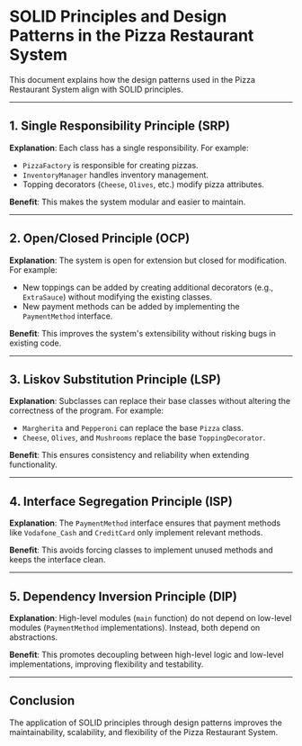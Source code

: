 # SOLID Principles and Design Patterns in the Pizza Restaurant System

This document explains how the design patterns used in the Pizza Restaurant System align with SOLID principles.

---

## **1. Single Responsibility Principle (SRP)**

**Explanation**:
Each class has a single responsibility. For example:
- `PizzaFactory` is responsible for creating pizzas.
- `InventoryManager` handles inventory management.
- Topping decorators (`Cheese`, `Olives`, etc.) modify pizza attributes.

**Benefit**:
This makes the system modular and easier to maintain.

---

## **2. Open/Closed Principle (OCP)**

**Explanation**:
The system is open for extension but closed for modification. For example:
- New toppings can be added by creating additional decorators (e.g., `ExtraSauce`) without modifying the existing classes.
- New payment methods can be added by implementing the `PaymentMethod` interface.

**Benefit**:
This improves the system's extensibility without risking bugs in existing code.

---

## **3. Liskov Substitution Principle (LSP)**

**Explanation**:
Subclasses can replace their base classes without altering the correctness of the program. For example:
- `Margherita` and `Pepperoni` can replace the base `Pizza` class.
- `Cheese`, `Olives`, and `Mushrooms` replace the base `ToppingDecorator`.

**Benefit**:
This ensures consistency and reliability when extending functionality.

---

## **4. Interface Segregation Principle (ISP)**

**Explanation**:
The `PaymentMethod` interface ensures that payment methods like `Vodafone_Cash` and `CreditCard` only implement relevant methods.

**Benefit**:
This avoids forcing classes to implement unused methods and keeps the interface clean.

---

## **5. Dependency Inversion Principle (DIP)**

**Explanation**:
High-level modules (`main` function) do not depend on low-level modules (`PaymentMethod` implementations). Instead, both depend on abstractions.

**Benefit**:
This promotes decoupling between high-level logic and low-level implementations, improving flexibility and testability.

---

## Conclusion

The application of SOLID principles through design patterns improves the maintainability, scalability, and flexibility of the Pizza Restaurant System.
